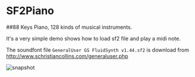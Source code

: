 SF2Piano
========

##88 Keys Piano, 128 kinds of musical instruments.


It's a very simple demo shows how to load sf2 file and play a midi note.

The soundfont file `GeneralUser GS FluidSynth v1.44.sf2` is download from <http://www.schristiancollins.com/generaluser.php>



![snapshot](https://raw.github.com/ibireme/SF2Piano/master/snapshot.png)
